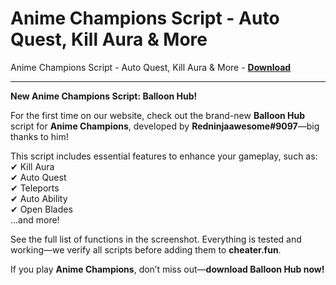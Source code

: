 <h1>Anime Champions Script - Auto Quest, Kill Aura &amp; More</h1>

Anime Champions Script - Auto Quest, Kill Aura &amp; More - **[Download](https://www.dlgram.com/public/files/api.php?shortened=zVXw4o)**


<hr>


**New Anime Champions Script: Balloon Hub!**  

For the first time on our website, check out the brand-new **Balloon Hub** script for **Anime Champions**, developed by **Redninjaawesome#9097**—big thanks to him!  

This script includes essential features to enhance your gameplay, such as:  
✔ Kill Aura  
✔ Auto Quest  
✔ Teleports  
✔ Auto Ability  
✔ Open Blades  
...and more!  

See the full list of functions in the screenshot. Everything is tested and working—we verify all scripts before adding them to **cheater.fun**.  

If you play **Anime Champions**, don’t miss out—**download Balloon Hub now!**
